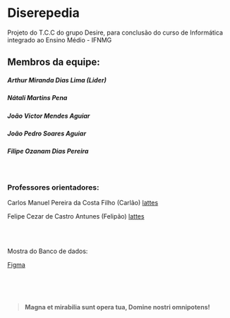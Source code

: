 # Diserepedia
Projeto do T.C.C do grupo Desire, para conclusão do curso de Informática integrado ao Ensino Médio - IFNMG

## Membros da equipe:

##### Arthur Miranda Dias Lima (__Lider__)
##### Nátali Martins Pena 
##### João Victor Mendes Aguiar
##### João Pedro Soares Aguiar
##### Filipe Ozanam Dias Pereira

<br />

### Professores orientadores:

Carlos Manuel Pereira da Costa Filho (Carlão)
[lattes](http://lattes.cnpq.br/0345945846702957)

Felipe Cezar de Castro Antunes (Felipão)
[lattes]( http://lattes.cnpq.br/3156030078276280)

<br />
<br />

Mostra do Banco de dados:

[Figma](https://www.figma.com/file/lici3xvAiyfHxCEksZ0mJx/Diserep%C3%A9dia?node-id=0%3A1)


<br />
<br />
<br />





>**Magna et mirabilia sunt opera tua, Domine nostri omnipotens!**

